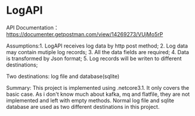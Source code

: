 # LogAPI
API Documentation：https://documenter.getpostman.com/view/14269273/VUjMo5rP

Assumptions:1. LogAPI receives log data by http post method;
            2. Log data may contain mutiple log records;
            3. All the data fields are required;
            4. Data is transformed by Json format;
            5. Log records will be writen to different destinations;
            
Two destinations: log file and database(sqlite)

Summary: This project is implemented using .netcore3.1. It only covers the basic case. As i don't know much about 
kafka, mq and flatfile, they are not implemented and left with empty methods. Normal log file
and sqlite database are used as two different destinations in this project. 


            
